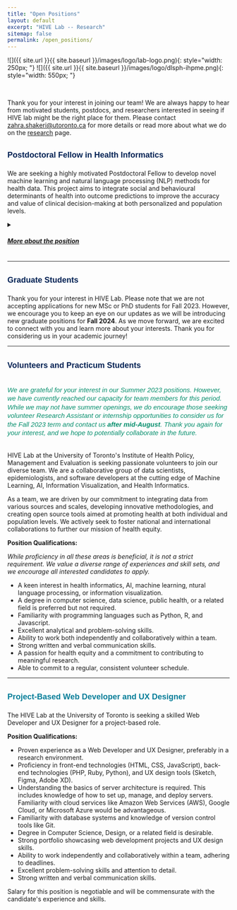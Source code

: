 ```yaml
---
title: "Open Positions"
layout: default
excerpt: "HIVE Lab -- Research"
sitemap: false
permalink: /open_positions/
---
```

![]({{ site.url }}{{ site.baseurl }}/images/logo/lab-logo.png){: style="width: 250px; "}
![]({{ site.url }}{{ site.baseurl }}/images/logo/dlsph-ihpme.png){: style="width: 550px; "}

<br>

Thank you for your interest in joining our team! We are always happy to hear from motivated students, postdocs, and researchers interested in seeing if HIVE lab might be the right place for them. Please contact <a href="mailto:zahra.shakeri@utoronto.ca" style="color: black;">zahra.shakeri@utoronto.ca</a> for more details or read more about what we do on the <a href='/research'>research</a> page. 

<h2 style='text-align: left;  font-weight: 570; font-size: 18px; font-family: Helvetica; color: #032254; padding-bottom: 7px; padding-top: 7px'> Postdoctoral Fellow in Health Informatics</h2> 

<!--### Area of Research-->
We are seeking a highly motivated Postdoctoral Fellow to develop novel machine learning and natural language processing (NLP) methods for health data. This project aims to integrate social and behavioural determinants of health into outcome predictions to improve the accuracy and value of clinical decision-making at both personalized and population levels.
<details>
<summary> <h5><u>More about the position</u></h5>
</summary>

### Description of Duties 
The Postdoctoral Research Fellow will be responsible for developing a full data science pipeline from data collection to deployment. The individual will need to collaborate with an interdisciplinary team of clinical epidemiologists, biostatisticians, and engineers to develop novel machine learning and natural language processing methods for (un)structured health data. The role will also involve deploying and integrating the developed pipeline with other related projects in the lab. 
Other responsibilities include writing manuscripts, project management, and contributing to the grant writing efforts of the lab.

<!--**Salary:** $55-60k CAD commensurate with qualifications plus benefits-->

### Required Qualifications
The candidate must have a PhD (or MD/PhD) in a quantitative field such as Computer Science, Bioinformatics, Biostatistics, Data Science, Medical Informatics, Computational Healthcare, or a related field and a track-record of publication in the top journals or conferences of their field. Excellent programming skills and skills in machine learning, NLP, and data engineering are required for this position. Experience of working with health data, Electronic Health Records (EHR), and familiarity with web development and information visualization are assets.

### Application Instructions
All individuals interested in this position must submit a (1) detailed CV; (2) a cover letter outlining their expertise and motivations; (3) PDFs of their three publications that best represent their expertise; and (4) three references contact to zahra.shakeri@utoronto.ca with (POSTDOC-22) in the subject.

**Closing date:** This posting will remain active until the position is filled.

**Expected start date:** ASAP

**Term:** Initial term of 1 year with a strong possibility of renewal.

**FTE:** This position is a 1.0 FTE. The normal hours of work are 40 hours per week for a full-time postdoctoral fellow (pro-rated for those holding a partial appointment) recognizing that the needs of the employee’s research and training and the needs of the supervisor’s research program may require flexibility in the performance of the employee’s duties and hours of work. 

*Employment as a Postdoctoral Fellow at the University of Toronto is covered by the terms of the CUPE 3902 Unit 5 Collective Agreement.*

*This job is posted in accordance with the CUPE 3902 Unit 5 Collective Agreement.*

*The University of Toronto is strongly committed to diversity within its community and especially welcomes applications from racialized persons / persons of colour, women, Indigenous / Aboriginal People of North America, persons with disabilities, LGBTQ persons, and others who may contribute to the further diversification of ideas.*

</details>


--------------------------------


<h2 style='text-align: left;  font-weight: 570; font-size: 18px; font-family: Helvetica; color: #032254; padding-bottom: 7px; padding-top: 7px'> Graduate Students</h2> 

Thank you for your interest in HIVE Lab. Please note that we are not accepting applications for new MSc or PhD students for Fall 2023. However, we encourage you to keep an eye on our updates as we will be introducing new graduate positions for **Fall 2024**. As we move forward, we are excited to connect with you and learn more about your interests. Thank you for considering us in your academic journey!

<!--We have several open graduate positions in health informatics (under the HSR category) for Fall 2023. Admission to the graduate program at IHPME and <a href='https://www.dlsph.utoronto.ca/students/future-students/' target='_blank'>DLSPH</a> at UofT is very competitive. If you are interested in working under my guidance, I encourage you to <u>contact me before applying</u> and check the <a href='/research'>research</a> page for more details about the scope of our projects.  -->
<!---->
<!--The Institute of Health Policy, Management and Evaluation's program information, application <b>process</b> and <b>deadlines</b> for Fall 2023 can be found <a href='https://ihpme.utoronto.ca/community/students/apply/' target='_blank'>here</a>.-->





--------------------------------


<h2 style='text-align: left;  font-weight: 570; font-size: 18px; font-family: Helvetica; color: #032254; padding-bottom: 7px; padding-top: 7px'> Volunteers and Practicum Students</h2> 

<h5 style='text-align: left;  font-weight: 100; font-size: 15px; line-height: 130%; font-family: Helvetica; color: #078f6d; padding-bottom: 7px; padding-top: 7px'>We are grateful for your interest in our Summer 2023 positions. However, we have currently reached our capacity for team members for this period. While we may not have summer openings, we do encourage those seeking volunteer Research Assistant or internship opportunities to consider us for the Fall 2023 term and contact us <b>after mid-August</b>. Thank you again for your interest, and we hope to potentially collaborate in the future. </h5>



HIVE Lab at the University of Toronto's Institute of Health Policy, Management and Evaluation is seeking passionate volunteers to join our diverse team. We are a collaborative group of data scientists, epidemiologists, and software developers at the cutting edge of Machine Learning, AI, Information Visualization, and Health Informatics.

As a team, we are driven by our commitment to integrating data from various sources and scales, developing innovative methodologies, and creating open source tools aimed at promoting health at both individual and population levels. We actively seek to foster national and international collaborations to further our mission of health equity.

**Position Qualifications:**

*While proficiency in all these areas is beneficial, it is not a strict requirement. We value a diverse range of experiences and skill sets, and we encourage all interested candidates to apply.*

* A keen interest in health informatics, AI, machine learning, ntural language processing, or information visualization.
* A degree in computer science, data science, public health, or a related field is preferred but not required.
* Familiarity with programming languages such as Python, R, and Javascript.
* Excellent analytical and problem-solving skills.
* Ability to work both independently and collaboratively within a team.
* Strong written and verbal communication skills.
* A passion for health equity and a commitment to contributing to meaningful research.
* Able to commit to a regular, consistent volunteer schedule.



--------------------------------


<h2 style='text-align: left;  font-weight: 570; font-size: 18px; font-family: Helvetica; color: #067e99; padding-bottom: 7px; padding-top: 7px'> Project-Based Web Developer and UX Designer</h2> 

The HIVE Lab at the University of Toronto is seeking a skilled Web Developer and UX Designer for a project-based role.

**Position Qualifications:**

* Proven experience as a Web Developer and UX Designer, preferably in a research environment.
* Proficiency in front-end technologies (HTML, CSS, JavaScript), back-end technologies (PHP, Ruby, Python), and UX design tools (Sketch, Figma, Adobe XD).
* Understanding the basics of server architecture is required. This includes knowledge of how to set up, manage, and deploy servers. Familiarity with cloud services like Amazon Web Services (AWS), Google Cloud, or Microsoft Azure would be advantageous.
* Familiarity with database systems and knowledge of version control tools like Git.
* Degree in Computer Science, Design, or a related field is desirable.
* Strong portfolio showcasing web development projects and UX design skills.
* Ability to work independently and collaboratively within a team, adhering to deadlines.
* Excellent problem-solving skills and attention to detail.
* Strong written and verbal communication skills.


Salary for this position is negotiable and will be commensurate with the candidate's experience and skills.
